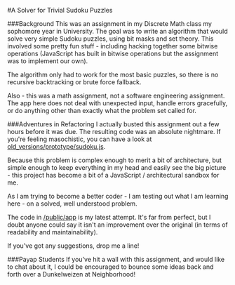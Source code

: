 #A Solver for Trivial Sudoku Puzzles

###Background
This was an assignment in my Discrete Math class my sophomore year in University. The goal was to write an algorithm that would solve very simple Sudoku puzzles, using bit masks and set theory. This involved some pretty fun stuff - including hacking together some bitwise operations (JavaScript has built in bitwise operations but the assignment was to implement our own).

The algorithm only had to work for the most basic puzzles, so there is no recursive backtracking or brute force fallback. 

Also - this was a math assignment, not a software engineering assignment. The app here does not deal with unexpected input, handle errors gracefully, or do anything other than exactly what the problem set called for. 

###Adventures in Refactoring
I actually busted this assignment out a few hours before it was due. The resulting code was an absolute nightmare. If you're feeling masochistic, you can have a look at [old_versions/prototype/sudoku.js](https://github.com/sanukcode/sudoku-solver/blob/master/old_versions/prototype/sudoku.js).

Because this problem is complex enough to merit a bit of architecture, but simple enough to keep everything in my head and easily see the big picture - this project has become a bit of a JavaScript / architectural sandbox for me. 

As I am trying to become a better coder - I am testing out what I am learning here - on a solved, well understood problem. 

The code in [/public/app](https://github.com/sanukcode/sudoku-solver/tree/master/public/app) is my latest attempt. It's far from perfect, but I doubt anyone could say it isn't an improvement over the original (in terms of readability and maintainability). 

If you've got any suggestions, drop me a line! 

###Payap Students
If you've hit a wall with this assignment, and would like to chat about it, I could be encouraged to bounce some ideas back and forth over a Dunkelweizen at Neighborhood!